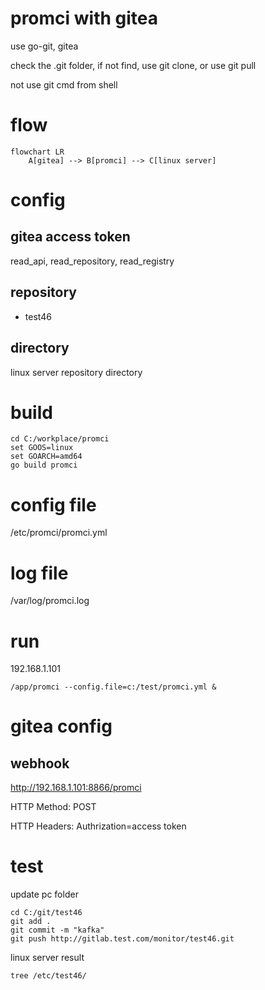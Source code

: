 # promci with gitea
use go-git, gitea

check the .git folder, if not find, use git clone, or use git pull

not use git cmd from shell

# flow
```mermaid
flowchart LR
    A[gitea] --> B[promci] --> C[linux server]

```

# config
## gitea access token
read_api, read_repository, read_registry
## repository
* test46
## directory
linux server repository directory

# build
```
cd C:/workplace/promci
set GOOS=linux
set GOARCH=amd64
go build promci
```

# config file
/etc/promci/promci.yml
# log file
/var/log/promci.log
# run
192.168.1.101
```
/app/promci --config.file=c:/test/promci.yml &
```

# gitea config
## webhook
http://192.168.1.101:8866/promci

HTTP Method: POST

HTTP Headers: Authrization=access token

# test
update pc folder
```
cd C:/git/test46
git add .
git commit -m "kafka"
git push http://gitlab.test.com/monitor/test46.git
```
linux server result
```
tree /etc/test46/
```